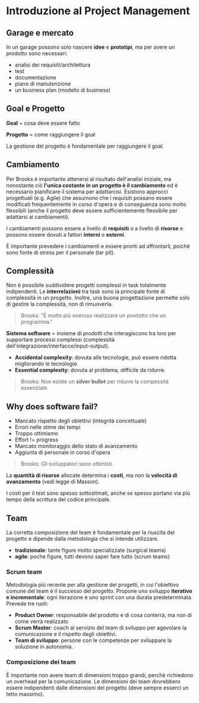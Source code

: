 # Introduzione al Project Management

## Garage e mercato

In un garage possono solo nascere **idee** e **prototipi**, ma per avere un prodotto sono necessari:

- analisi dei requisiti/architettura
- test
- documentazione
- piano di manutenzione
- un business plan (modello di business)

## Goal e Progetto

**Goal** = cosa deve essere fatto

**Progetto** = come raggiungere il goal

La gestione del progetto è fondamentale per raggiungere il goal.

## Cambiamento

Per Brooks è importante attenersi al risultato dell'analisi iniziale, ma nonostante ciò **l'unica costante in un progetto è il cambiamento** ed è necessario pianificare il sistema per adattarcisi.
Esistono approcci progettuali (e.g. Agile) che assumono che i requisiti possano essere modificati frequentemente in corso d'opera e di conseguenza sono molto flessibili (anche il progetto deve essere sufficientemente flessibile per adattarsi ai cambiamenti).

I cambiamenti possono essere a livello di **requisiti** o a livello di **risorse** e possono essere dovuti a fattori **interni** o **esterni**.

È importante prevedere i cambiamenti e essere pronti ad affrontarli, poichè sono fonte di stress per il personale (tar pit).

## Complessità

Non è possibile suddividere progetti complessi in task totalmente indipendenti.
Le **interrelazioni** tra task sono la principale fonte di complessità in un progetto.
Inoltre, una buona progettazione permette solo di gestire la complessità, non di rimuoverla.

> Brooks: "È molto più oneroso realizzare un prodotto che un programma."

**Sistema software** = insieme di prodotti che interagiscono tra loro per supportare processi complessi (complessità dell'integrazione/interfacce/input-output).

- **Accidental complexity**: dovuta alle tecnologie, può essere ridotta migliorando le tecnologie.
- **Essential complexity**: dovuta al problema, difficile da ridurre.

> Brooks: Non esiste un **silver bullet** per ridurre la compessità essenziale.

## Why does software fail?

- Mancato rispetto degli obiettivi (integrità concettuale)
- Errori nelle stime dei tempi
- Troppo ottimismo
- Effort != progress
- Mancato monitoraggio dello stato di avanzamento
- Aggiunta di personale in corso d'opera

> Brooks: Gli sviluppatori sono ottimisti.

La **quantità di risorse** allocate determina i **costi**, ma non la **velocità di avanzamento** (vedi legge di Masson).

I costi per il test sono spesso sottostimati, anche se spesso portano via più tempo della scrittura del codice principale.

## Team

La corretta composizione del team è fondamentale per la riuscita del progetto e dipende dalla metodologia che si intende utilizzare.

- **tradizionale**: tante figure molto specializzate (surgical teams)
- **agile**: poche figure, tutti devono saper fare tutto (scrum teams)

### Scrum team

Metodologia più recente per alla gestione dei progetti, in cui l'obiettivo comune del team è il successo del progetto.
Propone uno sviluppo **iterativo e incrementale**: ogni iterazione è uno sprint con una durata predeterminata.
Prevede tre ruoli:

- **Product Owner**: responsabile del prodotto e di cosa conterrà, ma non di come verrà realizzato
- **Scrum Master**: coach al servizio del team di sviluppo per agevolare la comunicazione e il rispetto degli obiettivi.
- **Team di sviluppo**: persone con le competenze per sviluppare la soluzione in autonomia.

### Composizione dei team

È importante non avere team di dimensioni troppo grandi, perchè richiedono un overhead per la comunicazione.
Le dimensioni dei team dovrebbero essere indipendenti dalle dimensioni del progetto (deve sempre esserci un tetto massimo).
